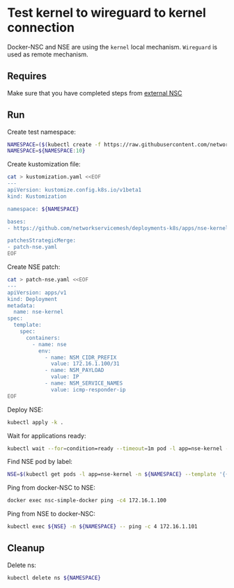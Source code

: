 # Test kernel to wireguard to kernel connection

Docker-NSC and NSE are using the `kernel` local mechanism.
`Wireguard` is used as remote mechanism.

## Requires

Make sure that you have completed steps from [external NSC](../../)

## Run

Create test namespace:
```bash
NAMESPACE=($(kubectl create -f https://raw.githubusercontent.com/networkservicemesh/deployments-k8s/7b51d7f588560b476e6ddac9641fd8176815efaf/examples/k8s_monolith/external_nsc/usecases/namespace.yaml)[0])
NAMESPACE=${NAMESPACE:10}
```

Create kustomization file:
```bash
cat > kustomization.yaml <<EOF
---
apiVersion: kustomize.config.k8s.io/v1beta1
kind: Kustomization

namespace: ${NAMESPACE}

bases:
- https://github.com/networkservicemesh/deployments-k8s/apps/nse-kernel?ref=7b51d7f588560b476e6ddac9641fd8176815efaf

patchesStrategicMerge:
- patch-nse.yaml
EOF
```

Create NSE patch:
```bash
cat > patch-nse.yaml <<EOF
---
apiVersion: apps/v1
kind: Deployment
metadata:
  name: nse-kernel
spec:
  template:
    spec:
      containers:
        - name: nse
          env:
            - name: NSM_CIDR_PREFIX
              value: 172.16.1.100/31
            - name: NSM_PAYLOAD
              value: IP
            - name: NSM_SERVICE_NAMES
              value: icmp-responder-ip
EOF
```

Deploy NSE:
```bash
kubectl apply -k .
```

Wait for applications ready:
```bash
kubectl wait --for=condition=ready --timeout=1m pod -l app=nse-kernel -n ${NAMESPACE}
```

Find NSE pod by label:
```bash
NSE=$(kubectl get pods -l app=nse-kernel -n ${NAMESPACE} --template '{{range .items}}{{.metadata.name}}{{"\n"}}{{end}}')
```

Ping from docker-NSC to NSE:
```bash
docker exec nsc-simple-docker ping -c4 172.16.1.100
```

Ping from NSE to docker-NSC:
```bash
kubectl exec ${NSE} -n ${NAMESPACE} -- ping -c 4 172.16.1.101
```

## Cleanup

Delete ns:

```bash
kubectl delete ns ${NAMESPACE}
```

